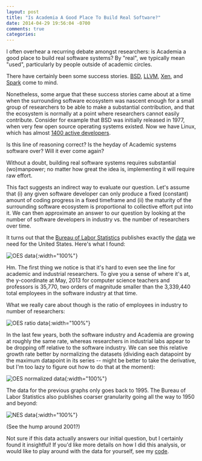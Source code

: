 ```yaml
---
layout: post
title: "Is Academia A Good Place To Build Real Software?"
date: 2014-04-29 19:56:04 -0700
comments: true
categories: 
---
```


I often overhear a recurring debate amongst researchers: is Academia a good
place to build real software systems? By "real", we typically mean "used",
particularly by people outside of academic circles.

There have certainly been some success stories. [BSD](https://www.bsd.org/),
[LLVM](https://llvm.org/), [Xen](https://www.xenproject.org/), and [Spark](https://spark.apache.org/) come to mind.

Nonetheless, some argue that these success stories came about at a time
when the surrounding software ecosystem was nascent enough for a small group of researchers to
be able to make a substantial contribution, and that the ecosystem is normally
at a point where researchers cannot easily contribute. Consider for example that BSD was
initially released in 1977, when very few open source operating systems
existed. Now we have Linux, which has almost [1400 active
developers](https://www.cnet.com/news/linux-development-by-the-numbers-big-and-getting-bigger/).

Is this line of reasoning correct? Is the heyday of Academic systems software over? Will it ever come again?

Without a doubt, building real software systems requires substantial (wo)manpower; no
matter how great the idea is, implementing it will require raw effort.

This fact suggests an indirect way to evaluate our question. Let's assume that
(i) any given software
developer can only produce a fixed (constant) amount of coding progress in a fixed
timeframe and (ii) the maturity of the surrounding software ecosystem is
proportional to collective effort put into it. We can then approximate an
answer to our
question by looking at the number of software developers in industry vs. the number of
researchers over time.

It turns out that the [Bureau of Labor Statistics](https://www.bls.gov/)
publishes exactly the [data](https://www.bls.gov/data/) we need for the United States.
Here's what I found:

![OES data](https://www.eecs.berkeley.edu/~rcs/research/oes.jpg){:width="100%"}

Hm. The first thing we notice is that it's hard to even see the line for academic and industrial researchers.
To give you a sense of where it's at, the y-coordinate at May, 2013 for computer science teachers and professors is 35,770, two
orders of magnitude smaller than the 3,339,440 total employees in the software industry at that time.

What we really care about though is the ratio of employees in industry to number of researchers:

![OES ratio data](https://www.eecs.berkeley.edu/~rcs/research/oes_ratio.jpg){:width="100%"}

In the last few years, both the software industry and Academia are growing at roughly the same rate, whereas researchers in industrial
labs appear to be dropping off relative to the software industry. We can see this relative growth rate better by normalizing the datasets (dividing each datapoint by the maximum datapoint
in its series -- might be better to take the derivative, but I'm too lazy to
figure out how to do that at the moment):

![OES normalized data](https://www.eecs.berkeley.edu/~rcs/research/oes_normalized.jpg){:width="100%"}

The data for the previous graphs only goes back to 1995. The Bureau of Labor
Statistics also publishes coarser granularity going all the way to 1950 and beyond:

![NES data](https://www.eecs.berkeley.edu/~rcs/research/nes.jpg){:width="100%"}

(See the hump around 2001?)

Not sure if this data actually answers our initial question, but I certainly found it insightful!
If you'd like more details on how I did this analysis, or would like to play around with the data for
yourself, see my [code](https://github.com/colin-scott/go-bls-client).
